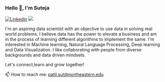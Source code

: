 ### Hello 👋, I'm Suteja

[![Linkedin](https://img.shields.io/badge/LinkedIn-0077B5?style=for-the-badge&logo=linkedin&logoColor=white)](https://www.linkedin.com/in/suteja-patil-b6293b177/)
<a href="mailto:patil.suteja27@gmail.com?"><img src="https://img.shields.io/badge/Gmail-D14836?style=for-the-badge&logo=gmail&logoColor=white"/></a>

I'm an aspiring data scientist with an objective to use data in solving real world problems. I believe data has the power to elevate a business and am in the process of learning different algorithms to implement the same. I'm interested in Machine learning, Natural Language Processing, Deep learning and Data Visualization. I like collaborating with people from diverse backgrounds and data driven mindsets. 

Let's connect,learn and grow together!


📫 How to reach me: patil.sut@northeastern.edu

<!--
**Suteja-Patil/Suteja-Patil** is a ✨ _special_ ✨ repository because its `README.md` (this file) appears on your GitHub profile.

Here are some ideas to get you started:

- 🔭 I’m currently working on ...
- 🌱 I’m currently learning ...
- 👯 I’m looking to collaborate on ...
- 🤔 I’m looking for help with ...
- 💬 Ask me about ...
- 📫 How to reach me: ...
- 😄 Pronouns: ...
- ⚡ Fun fact: ...
-->
